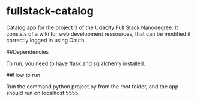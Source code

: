 # fullstack-catalog

Catalog app for the project 3 of the Udacity Full Stack Nanodegree. It consists of a wiki for web development ressources, that can be modified if correctly logged in using Oauth.

##Dependencies

To run, you need to have flask and sqlalchemy installed.

##How to run

Run the command python project.py from the root folder, and the app should run on localhost:5555.
